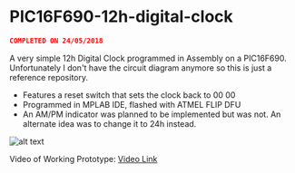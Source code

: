 # PIC16F690-12h-digital-clock
```json
COMPLETED ON 24/05/2018
```   
  
A very simple 12h Digital Clock programmed in Assembly on a PIC16F690. Unfortunately I don't have the circuit diagram anymore so this is just a reference repository.  
* Features a reset switch that sets the clock back to 00 00  
* Programmed in MPLAB IDE, flashed with ATMEL FLIP DFU  
* An AM/PM indicator was planned to be implemented but was not. An alternate idea was to change it to 24h instead. 

![alt text](https://i.imgur.com/RqkVBw0.jpg "Image of Clock")

Video of Working Prototype:
[Video Link](https://i.imgur.com/HkFXElX.mp4)
